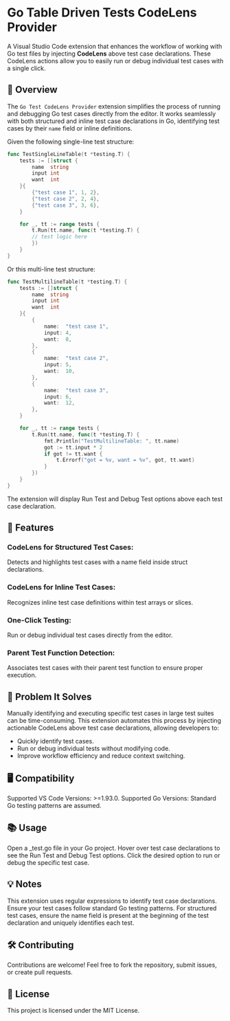 # Go Table Driven Tests CodeLens Provider

A Visual Studio Code extension that enhances the workflow of working with Go test files by injecting **CodeLens** above test case declarations. These CodeLens actions allow you to easily run or debug individual test cases with a single click.

## 📖 Overview

The `Go Test CodeLens Provider` extension simplifies the process of running and debugging Go test cases directly from the editor. It works seamlessly with both structured and inline test case declarations in Go, identifying test cases by their `name` field or inline definitions.

Given the following single-line test structure:

```go
func TestSingleLineTable(t *testing.T) {
	tests := []struct {
		name  string
		input int
		want  int
	}{
		{"test case 1", 1, 2},
		{"test case 2", 2, 4},
		{"test case 3", 3, 6},
	}

	for _, tt := range tests {
		t.Run(tt.name, func(t *testing.T) {
        // test logic here
		})
	}
}
```

Or this multi-line test structure:

```go
func TestMultilineTable(t *testing.T) {
	tests := []struct {
		name  string
		input int
		want  int
	}{
		{
			name:  "test case 1",
			input: 4,
			want:  8,
		},
		{
			name:  "test case 2",
			input: 5,
			want:  10,
		},
		{
			name:  "test case 3",
			input: 6,
			want:  12,
		},
	}

	for _, tt := range tests {
		t.Run(tt.name, func(t *testing.T) {
			fmt.Println("TestMultilineTable: ", tt.name)
			got := tt.input * 2
			if got != tt.want {
				t.Errorf("got = %v, want = %v", got, tt.want)
			}
		})
	}
}
```

The extension will display Run Test and Debug Test options above each test case declaration.

## 🚀 Features

### CodeLens for Structured Test Cases: 
Detects and highlights test cases with a name field inside struct declarations.

### CodeLens for Inline Test Cases: 
Recognizes inline test case definitions within test arrays or slices.

### One-Click Testing: 
Run or debug individual test cases directly from the editor.

### Parent Test Function Detection: 
Associates test cases with their parent test function to ensure proper execution.

## 🔧 Problem It Solves

Manually identifying and executing specific test cases in large test suites can be time-consuming. This extension automates this process by injecting actionable CodeLens above test case declarations, allowing developers to:

* Quickly identify test cases.
* Run or debug individual tests without modifying code.
* Improve workflow efficiency and reduce context switching.

## 🖥️ Compatibility
Supported VS Code Versions: >=1.93.0.
Supported Go Versions: Standard Go testing patterns are assumed.

## 📚 Usage
Open a _test.go file in your Go project.
Hover over test case declarations to see the Run Test and Debug Test options.
Click the desired option to run or debug the specific test case.

## 💡 Notes
This extension uses regular expressions to identify test case declarations. Ensure your test cases follow standard Go testing patterns.
For structured test cases, ensure the name field is present at the beginning of the test declaration and uniquely identifies each test.

## 🛠️ Contributing
Contributions are welcome! Feel free to fork the repository, submit issues, or create pull requests.

## 📜 License
This project is licensed under the MIT License.